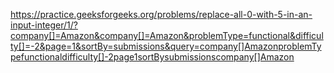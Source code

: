https://practice.geeksforgeeks.org/problems/replace-all-0-with-5-in-an-input-integer/1/?company[]=Amazon&company[]=Amazon&problemType=functional&difficulty[]=-2&page=1&sortBy=submissions&query=company[]AmazonproblemTypefunctionaldifficulty[]-2page1sortBysubmissionscompany[]Amazon
